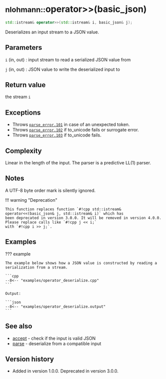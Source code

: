 # <small>nlohmann::</small>operator>>(basic_json)

```cpp
std::istream& operator>>(std::istream& i, basic_json& j);
```

Deserializes an input stream to a JSON value.

## Parameters

`i` (in, out)
:   input stream to read a serialized JSON value from

`j` (in, out)
:   JSON value to write the deserialized input to

## Return value

the stream `i`

## Exceptions

- Throws [`parse_error.101`](../home/exceptions.md#jsonexceptionparse_error101) in case of an unexpected token.
- Throws [`parse_error.102`](../home/exceptions.md#jsonexceptionparse_error102) if to_unicode fails or surrogate error.
- Throws [`parse_error.103`](../home/exceptions.md#jsonexceptionparse_error103) if to_unicode fails.

## Complexity

Linear in the length of the input. The parser is a predictive LL(1) parser.

## Notes

A UTF-8 byte order mark is silently ignored.

!!! warning "Deprecation"

    This function replaces function `#!cpp std::istream& operator<<(basic_json& j, std::istream& i)` which has
    been deprecated in version 3.0.0. It will be removed in version 4.0.0. Please replace calls like `#!cpp j << i;`
    with `#!cpp i >> j;`.

## Examples

??? example

    The example below shows how a JSON value is constructed by reading a serialization from a stream.
        
    ```cpp
    --8<-- "examples/operator_deserialize.cpp"
    ```
    
    Output:
    
    ```json
    --8<-- "examples/operator_deserialize.output"
    ```

## See also

- [accept](basic_json/accept.md) - check if the input is valid JSON
- [parse](basic_json/parse.md) - deserialize from a compatible input

## Version history

- Added in version 1.0.0. Deprecated in version 3.0.0.
